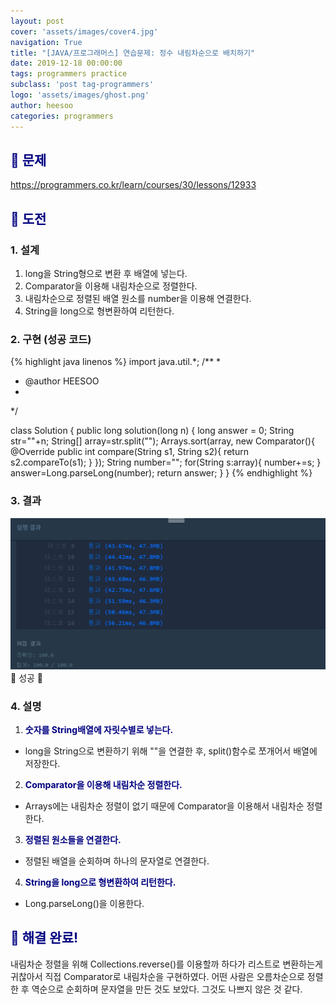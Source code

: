 ```yaml
---
layout: post
cover: 'assets/images/cover4.jpg'
navigation: True
title: "[JAVA/프로그래머스] 연습문제: 정수 내림차순으로 배치하기"
date: 2019-12-18 00:00:00
tags: programmers practice
subclass: 'post tag-programmers'
logo: 'assets/images/ghost.png'
author: heesoo
categories: programmers
---
```

## <span style="color:navy">👀 문제</span>
<https://programmers.co.kr/learn/courses/30/lessons/12933>

## <span style="color:navy">👊 도전</span>

### 1. 설계
1. long을 String형으로 변환 후 배열에 넣는다.
2. Comparator을 이용해 내림차순으로 정렬한다.
3. 내림차순으로 정렬된 배열 원소를 number을 이용해 연결한다.
4. String을 long으로 형변환하여 리턴한다.

### 2. 구현 (성공 코드)
{% highlight java linenos %}
 import java.util.*;
/**
 *
 * @author HEESOO
 *
 */

 class Solution {
   public long solution(long n) {
       long answer = 0;
       String str=""+n;
       String[] array=str.split("");
       Arrays.sort(array, new Comparator<String>(){
           @Override
           public int compare(String s1, String s2){
               return s2.compareTo(s1);
           }
       });
       String number="";
       for(String s:array){
           number+=s;
       }
       answer=Long.parseLong(number);
       return answer;
   }
 }
 {% endhighlight %}

### 3. 결과
![실행결과](./assets/images/191218_6.PNG)
🤟 성공 🤟

### 4. 설명
1. **<span style="color:navy">숫자를 String배열에 자릿수별로 넣는다.</span>**
- long을 String으로 변환하기 위해 ""을 연결한 후, split()함수로 쪼개어서 배열에 저장한다.
2. **<span style="color:navy">Comparator을 이용해 내림차순 정렬한다.</span>**
- Arrays에는 내림차순 정렬이 없기 때문에 Comparator을 이용해서 내림차순 정렬한다.
3. **<span style="color:navy">정렬된 원소들을 연결한다.</span>**
- 정렬된 배열을 순회하며 하나의 문자열로 연결한다.
4. **<span style="color:navy">String을 long으로 형변환하여 리턴한다.</span>**
- Long.parseLong()을 이용한다.

## <span style="color:navy">👏 해결 완료!</span>
내림차순 정렬을 위해 Collections.reverse()를 이용할까 하다가 리스트로 변환하는게 귀찮아서 직접 Comparator로 내림차순을 구현하였다. 어떤 사람은 오름차순으로 정렬한 후 역순으로 순회하며 문자열을 만든 것도 보았다. 그것도 나쁘지 않은 것 같다.

